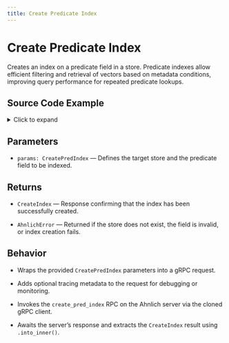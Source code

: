 ```yaml
---
title: Create Predicate Index
---
```


# Create Predicate Index

Creates an index on a predicate field in a store. Predicate indexes allow efficient filtering and retrieval of vectors based on metadata conditions, improving query performance for repeated predicate lookups.

## Source Code Example

<details>
  <summary>Click to expand</summary>

  ```rust
  use ahnlich_client_rs::db::DbClient;
  use ahnlich_types::db::query::CreatePredIndex;


  #[tokio::main]
  async fn main() -> Result<(), Box<dyn std::error::Error>> {
      // connect to DB server
      let db_client = DbClient::new("127.0.0.1:1369".to_string()).await?;
      let tracing_id: Option<String> = None;


      // Create predicate index request
      let params = CreatePredIndex {
          store: "Main".to_string(),
          predicates: vec!["role = 'admin'".to_string()], // <-- must be Vec<String>
      };


      // Call the client
      match db_client.create_pred_index(params, tracing_id).await {
          Ok(result) => {
              println!("Created predicate index: {:?}", result);
          }
          Err(err) => {
              eprintln!("Error creating predicate index: {:?}", err);
          }
      }


      Ok(())
  }
  ```
</details>

## Parameters
* `params: CreatePredIndex` — Defines the target store and the predicate field to be indexed.


## Returns
* `CreateIndex` — Response confirming that the index has been successfully created.

* `AhnlichError` — Returned if the store does not exist, the field is invalid, or index creation fails.


## Behavior
* Wraps the provided `CreatePredIndex` parameters into a gRPC request.

* Adds optional tracing metadata to the request for debugging or monitoring.

* Invokes the `create_pred_index` RPC on the Ahnlich server via the cloned gRPC client.

* Awaits the server’s response and extracts the `CreateIndex` result using `.into_inner()`.
